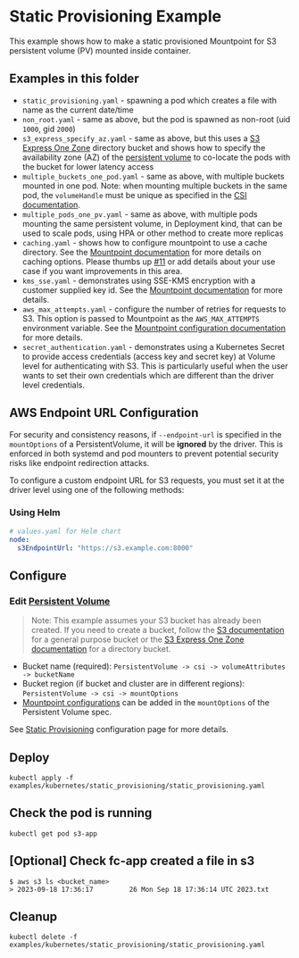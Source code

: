 # Static Provisioning Example
This example shows how to make a static provisioned Mountpoint for S3 persistent volume (PV) mounted inside container.

## Examples in this folder
- `static_provisioning.yaml` - spawning a pod which creates a file with name as the current date/time
- `non_root.yaml` - same as above, but the pod is spawned as non-root (uid `1000`, gid `2000`)
- `s3_express_specify_az.yaml` - same as above, but this uses a [S3 Express One Zone](https://docs.aws.amazon.com/AmazonS3/latest/userguide/s3-express-one-zone.html) directory bucket and shows how to specify the availability zone (AZ) of the [persistent volume](https://kubernetes.io/docs/concepts/scheduling-eviction/assign-pod-node/#node-affinity) to co-locate the pods with the bucket for lower latency access
- `multiple_buckets_one_pod.yaml` - same as above, with multiple buckets mounted in one pod. Note: when mounting multiple buckets in the same pod, the `volumeHandle` must be unique as specified in the [CSI documentation](https://kubernetes.io/docs/concepts/storage/volumes/#csi).
- `multiple_pods_one_pv.yaml` - same as above, with multiple pods mounting the same persistent volume, in Deployment kind, that can be used to scale pods, using HPA or other method to create more replicas
- `caching.yaml` - shows how to configure mountpoint to use a cache directory. See the [Mountpoint documentation](https://github.com/awslabs/mountpoint-s3/blob/main/doc/CONFIGURATION.md#caching-configuration) for more details on caching options. Please thumbs up [#11](https://github.com/awslabs/mountpoint-s3-csi-driver/issues/141) or add details about your use case if you want improvements in this area.
- `kms_sse.yaml` - demonstrates using SSE-KMS encryption with a customer supplied key id. See the [Mountpoint documentation](https://github.com/awslabs/mountpoint-s3/blob/main/doc/CONFIGURATION.md#data-encryption) for more details.
- `aws_max_attempts.yaml` - configure the number of retries for requests to S3. This option is passed to Mountpoint as the `AWS_MAX_ATTEMPTS` environment variable. See the [Mountpoint configuration documentation](https://github.com/awslabs/mountpoint-s3/blob/main/doc/CONFIGURATION.md#other-s3-bucket-configuration) for more details.
- `secret_authentication.yaml` - demonstrates using a Kubernetes Secret to provide access credentials (access key and secret key) at Volume level for authenticating with S3. This is particularly useful when the user wants to set their own credentials which are different than the driver level credentials.

## AWS Endpoint URL Configuration
For security and consistency reasons, if `--endpoint-url` is specified in the `mountOptions` of a PersistentVolume, it will be **ignored** by the driver. This is enforced in both systemd and pod mounters to prevent potential security risks like endpoint redirection attacks.

To configure a custom endpoint URL for S3 requests, you must set it at the driver level using one of the following methods:

### Using Helm
```yaml
# values.yaml for Helm chart
node:
  s3EndpointUrl: "https://s3.example.com:8000"
```

## Configure
### Edit [Persistent Volume](https://github.com/scality/mountpoint-s3-csi-driver/blob/main/examples/kubernetes/static_provisioning/static_provisioning.yaml)
> Note: This example assumes your S3 bucket has already been created. If you need to create a bucket, follow the [S3 documentation](https://docs.aws.amazon.com/AmazonS3/latest/userguide/creating-bucket.html) for a general purpose bucket or the [S3 Express One Zone documentation](https://docs.aws.amazon.com/AmazonS3/latest/userguide/directory-bucket-create.html) for a directory bucket.
- Bucket name (required): `PersistentVolume -> csi -> volumeAttributes -> bucketName`
- Bucket region (if bucket and cluster are in different regions): `PersistentVolume -> csi -> mountOptions`
- [Mountpoint configurations](https://github.com/awslabs/mountpoint-s3/blob/main/doc/CONFIGURATION.md) can be added in the `mountOptions` of the Persistent Volume spec.

See [Static Provisioning](https://github.com/scality/mountpoint-s3-csi-driver/blob/main/docs/CONFIGURATION.md#static-provisioning) configuration page for more details.

## Deploy
```
kubectl apply -f examples/kubernetes/static_provisioning/static_provisioning.yaml
```

## Check the pod is running
```
kubectl get pod s3-app
```

## [Optional] Check fc-app created a file in s3
```
$ aws s3 ls <bucket_name>
> 2023-09-18 17:36:17         26 Mon Sep 18 17:36:14 UTC 2023.txt
```

## Cleanup
```
kubectl delete -f examples/kubernetes/static_provisioning/static_provisioning.yaml
```

